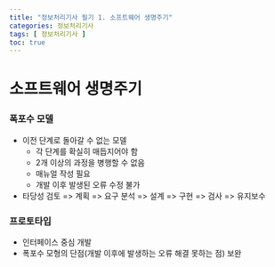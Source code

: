 ```yaml
---
title: "정보처리기사 필기 1. 소프트웨어 생명주기"
categories: 정보처리기사
tags: [ 정보처리기사 ]
toc: true
---
```


# 소프트웨어 생명주기

### 폭포수 모델

- 이전 단계로 돌아갈 수 없는 모델
  - 각 단계를 확실히 매듭지어야 함
  - 2개 이상의 과정을 병행할 수 없음
  - 매뉴얼 작성 필요
  - 개발 이후 발생된 오류 수정 불가
- 타당성 검토 => 계획 => 요구 분석 => 설계 => 구현 => 검사 => 유지보수



### 프로토타입

- 인터페이스 중심 개발 
- 폭포수 모형의 단점(개발 이후에 발생하는 오류 해결 못하는 점) 보완 



### 